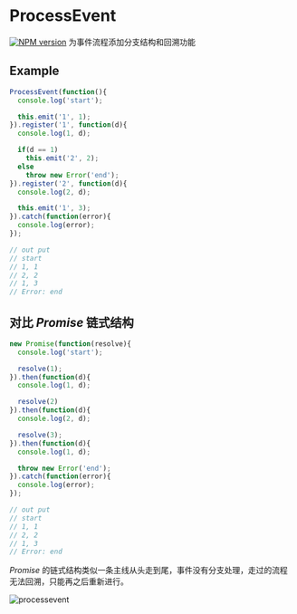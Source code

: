 # ProcessEvent
[![NPM version][npm-image]][npm-url]
为事件流程添加分支结构和回溯功能
## Example
```javascript
ProcessEvent(function(){
  console.log('start');

  this.emit('1', 1);
}).register('1', function(d){
  console.log(1, d);

  if(d == 1)
    this.emit('2', 2);
  else
    throw new Error('end');
}).register('2', function(d){
  console.log(2, d);

  this.emit('1', 3);
}).catch(function(error){
  console.log(error);
});

// out put
// start
// 1, 1
// 2, 2
// 1, 3
// Error: end
```

## 对比 *Promise* 链式结构
```javascript
new Promise(function(resolve){
  console.log('start');

  resolve(1);
}).then(function(d){
  console.log(1, d);

  resolve(2)
}).then(function(d){
  console.log(2, d);

  resolve(3);
}).then(function(d){
  console.log(1, d);

  throw new Error('end');
}).catch(function(error){
  console.log(error);
});

// out put
// start
// 1, 1
// 2, 2
// 1, 3
// Error: end
```
*Promise* 的链式结构类似一条主线从头走到尾，事件没有分支处理，走过的流程无法回溯，只能再之后重新进行。

![processevent](http://ofn8y0v16.bkt.clouddn.com/processevent.jpg?imageView2/2/w/800/q/99)

[npm-image]: https://img.shields.io/npm/v/process-event.svg?style=flat-square
[npm-url]: https://www.npmjs.com/package/process-event